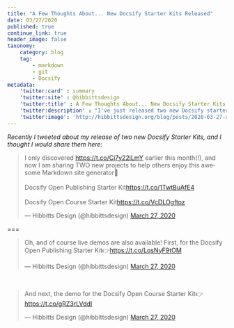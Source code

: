 ```yaml
---
title: "A Few Thoughts About... New Docsify Starter Kits Released"
date: 03/27/2020
published: true
continue_link: true
header_image: false
taxonomy:
    category: blog
    tag:
        - markdown
        - git
        - Docsify
metadata:
    'twitter:card' : summary
    'twitter:site' : @hibbittsdesign
    'twitter:title' : A Few Thoughts About... New Docsify Starter Kits Released
    'twitter:description' : "I've just released two new Docsify starter kits - Docsify Open Course and Docsify Open Publishing🎉"
    'twitter:image': 'http://hibbittsdesign.org/blog/posts/2020-03-27-a-few-thoughts-about-new-docsify-starter-kits-released/screenshot.jpg'
---
```


_Recently I tweeted about my release of two new Docsify Starter Kits, and I thought I would share them here:_

<blockquote class="twitter-tweet" data-lang="en"><p lang="en" dir="ltr">I only discovered <a href="https://t.co/Cj7y22iLmY">https://t.co/Cj7y22iLmY</a> earlier this month(!), and now I am sharing TWO new projects to help others enjoy this awesome Markdown site generator🎉<br><br>Docsify Open Publishing Starter Kit<a href="https://t.co/1TwtBuAfE4">https://t.co/1TwtBuAfE4</a><br><br>Docsify Open Course Starter Kit<a href="https://t.co/VcDLOgftoz">https://t.co/VcDLOgftoz</a></p>&mdash; Hibbitts Design (@hibbittsdesign) <a href="https://twitter.com/hibbittsdesign/status/1243582436635639808?ref_src=twsrc%5Etfw">March 27, 2020</a></blockquote>
<script async src="https://platform.twitter.com/widgets.js" charset="utf-8"></script>

===

<blockquote class="twitter-tweet" data-conversation="none" data-lang="en"><p lang="en" dir="ltr">Oh, and of course live demos are also available! First, for the Docsify Open Publishing Starter Kit👉<a href="https://t.co/LqsNyF9tOM">https://t.co/LqsNyF9tOM</a></p>&mdash; Hibbitts Design (@hibbittsdesign) <a href="https://twitter.com/hibbittsdesign/status/1243582895383433216?ref_src=twsrc%5Etfw">March 27, 2020</a></blockquote>
<script async src="https://platform.twitter.com/widgets.js" charset="utf-8"></script>

<br>

<blockquote class="twitter-tweet" data-conversation="none" data-lang="en"><p lang="en" dir="ltr">And next, the demo for the Docsify Open Course Starter Kit👉 <a href="https://t.co/gRZ3rLVddI">https://t.co/gRZ3rLVddI</a></p>&mdash; Hibbitts Design (@hibbittsdesign) <a href="https://twitter.com/hibbittsdesign/status/1243583175118311424?ref_src=twsrc%5Etfw">March 27, 2020</a></blockquote>
<script async src="https://platform.twitter.com/widgets.js" charset="utf-8"></script>
